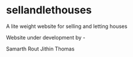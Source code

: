 # sellandlethouses
A lite weight website for selling and letting houses

Website under development by -

Samarth Rout
Jithin Thomas
